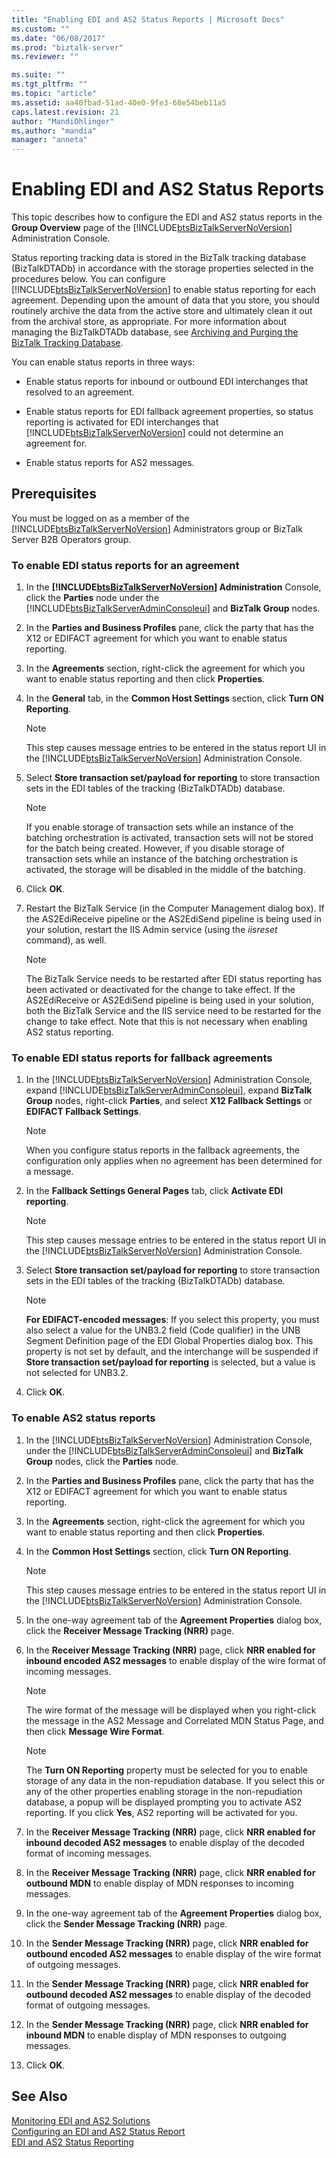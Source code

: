 ```yaml
---
title: "Enabling EDI and AS2 Status Reports | Microsoft Docs"
ms.custom: ""
ms.date: "06/08/2017"
ms.prod: "biztalk-server"
ms.reviewer: ""

ms.suite: ""
ms.tgt_pltfrm: ""
ms.topic: "article"
ms.assetid: aa40fbad-51ad-40e0-9fe3-68e54beb11a5
caps.latest.revision: 21
author: "MandiOhlinger"
ms.author: "mandia"
manager: "anneta"
---
```

# Enabling EDI and AS2 Status Reports
This topic describes how to configure the EDI and AS2 status reports in the **Group Overview** page of the [!INCLUDE[btsBizTalkServerNoVersion](../includes/btsbiztalkservernoversion-md.md)] Administration Console.  
  
 Status reporting tracking data is stored in the BizTalk tracking database (BizTalkDTADb) in accordance with the storage properties selected in the procedures below. You can configure [!INCLUDE[btsBizTalkServerNoVersion](../includes/btsbiztalkservernoversion-md.md)] to enable status reporting for each agreement. Depending upon the amount of data that you store, you should routinely archive the data from the active store and ultimately clean it out from the archival store, as appropriate. For more information about managing the BizTalkDTADb database, see [Archiving and Purging the BizTalk Tracking Database](../core/archiving-and-purging-the-biztalk-tracking-database.md).  
  
 You can enable status reports in three ways:  
  
- Enable status reports for inbound or outbound EDI interchanges that resolved to an agreement.  
  
- Enable status reports for EDI fallback agreement properties, so status reporting is activated for EDI interchanges that [!INCLUDE[btsBizTalkServerNoVersion](../includes/btsbiztalkservernoversion-md.md)] could not determine an agreement for.  
  
- Enable status reports for AS2 messages.  
  
## Prerequisites  
 You must be logged on as a member of the [!INCLUDE[btsBizTalkServerNoVersion](../includes/btsbiztalkservernoversion-md.md)] Administrators group or BizTalk Server B2B Operators group.  
  
### To enable EDI status reports for an agreement  
  
1. In the **[!INCLUDE[btsBizTalkServerNoVersion](../includes/btsbiztalkservernoversion-md.md)] Administration** Console, click the **Parties** node under the [!INCLUDE[btsBizTalkServerAdminConsoleui](../includes/btsbiztalkserveradminconsoleui-md.md)] and **BizTalk Group** nodes.  
  
2. In the **Parties and Business Profiles** pane, click the party that has the X12 or EDIFACT agreement for which you want to enable status reporting.  
  
3. In the **Agreements** section, right-click the agreement for which you want to enable status reporting and then click **Properties**.  
  
4. In the **General** tab, in the **Common Host Settings** section, click **Turn ON Reporting**.  
  
   > [!NOTE]
   >  This step causes message entries to be entered in the status report UI in the [!INCLUDE[btsBizTalkServerNoVersion](../includes/btsbiztalkservernoversion-md.md)] Administration Console.  
  
5. Select **Store transaction set/payload for reporting** to store transaction sets in the EDI tables of the tracking (BizTalkDTADb) database.  
  
   > [!NOTE]
   >  If you enable storage of transaction sets while an instance of the batching orchestration is activated, transaction sets will not be stored for the batch being created. However, if you disable storage of transaction sets while an instance of the batching orchestration is activated, the storage will be disabled in the middle of the batching.  
  
6. Click **OK**.  
  
7. Restart the BizTalk Service (in the Computer Management dialog box). If the AS2EdiReceive pipeline or the AS2EdiSend pipeline is being used in your solution, restart the IIS Admin service (using the *iisreset* command), as well.  
  
   > [!NOTE]
   >  The BizTalk Service needs to be restarted after EDI status reporting has been activated or deactivated for the change to take effect. If the AS2EdiReceive or AS2EdiSend pipeline is being used in your solution, both the BizTalk Service and the IIS service need to be restarted for the change to take effect. Note that this is not necessary when enabling AS2 status reporting.  
  
### To enable EDI status reports for fallback agreements  
  
1. In the [!INCLUDE[btsBizTalkServerNoVersion](../includes/btsbiztalkservernoversion-md.md)] Administration Console, expand [!INCLUDE[btsBizTalkServerAdminConsoleui](../includes/btsbiztalkserveradminconsoleui-md.md)], expand **BizTalk Group** nodes, right-click **Parties**, and select **X12 Fallback Settings** or **EDIFACT Fallback Settings**.  
  
   > [!NOTE]
   >  When you configure status reports in the fallback agreements, the configuration only applies when no agreement has been determined for a message.  
  
2. In the **Fallback Settings General Pages** tab, click **Activate EDI reporting**.  
  
   > [!NOTE]
   >  This step causes message entries to be entered in the status report UI in the [!INCLUDE[btsBizTalkServerNoVersion](../includes/btsbiztalkservernoversion-md.md)] Administration Console.  
  
3. Select **Store transaction set/payload for reporting** to store transaction sets in the EDI tables of the tracking (BizTalkDTADb) database.  
  
   > [!NOTE]
   >  **For EDIFACT-encoded messages**: If you select this property, you must also select a value for the UNB3.2 field (Code qualifier) in the UNB Segment Definition page of the EDI Global Properties dialog box. This property is not set by default, and the interchange will be suspended if **Store transaction set/payload for reporting** is selected, but a value is not selected for UNB3.2.  
  
4. Click **OK**.  
  
### To enable AS2 status reports  
  
1. In the [!INCLUDE[btsBizTalkServerNoVersion](../includes/btsbiztalkservernoversion-md.md)] Administration Console, under the [!INCLUDE[btsBizTalkServerAdminConsoleui](../includes/btsbiztalkserveradminconsoleui-md.md)] and **BizTalk Group** nodes, click the **Parties** node.  
  
2. In the **Parties and Business Profiles** pane, click the party that has the X12 or EDIFACT agreement for which you want to enable status reporting.  
  
3. In the **Agreements** section, right-click the agreement for which you want to enable status reporting and then click **Properties**.  
  
4. In the **Common Host Settings** section, click **Turn ON Reporting**.  
  
   > [!NOTE]
   >  This step causes message entries to be entered in the status report UI in the [!INCLUDE[btsBizTalkServerNoVersion](../includes/btsbiztalkservernoversion-md.md)] Administration Console.  
  
5. In the one-way agreement tab of the **Agreement Properties** dialog box, click the **Receiver Message Tracking (NRR)** page.  
  
6. In the **Receiver Message Tracking (NRR)** page, click **NRR enabled for inbound encoded AS2 messages** to enable display of the wire format of incoming messages.  
  
   > [!NOTE]
   >  The wire format of the message will be displayed when you right-click the message in the AS2 Message and Correlated MDN Status Page, and then click **Message Wire Format**.  
  
   > [!NOTE]
   >  The **Turn ON Reporting** property must be selected for you to enable storage of any data in the non-repudiation database. If you select this or any of the other properties enabling storage in the non-repudiation database, a popup will be displayed prompting you to activate AS2 reporting. If you click **Yes**, AS2 reporting will be activated for you.  
  
7. In the **Receiver Message Tracking (NRR)** page, click **NRR enabled for inbound decoded AS2 messages** to enable display of the decoded format of incoming messages.  
  
8. In the **Receiver Message Tracking (NRR)** page, click **NRR enabled for outbound MDN** to enable display of MDN responses to incoming messages.  
  
9. In the one-way agreement tab of the **Agreement Properties** dialog box, click the **Sender Message Tracking (NRR)** page.  
  
10. In the **Sender Message Tracking (NRR)** page, click **NRR enabled for outbound encoded AS2 messages** to enable display of the wire format of outgoing messages.  
  
11. In the **Sender Message Tracking (NRR)** page, click **NRR enabled for outbound decoded AS2 messages** to enable display of the decoded format of outgoing messages.  
  
12. In the **Sender Message Tracking (NRR)** page, click **NRR enabled for inbound MDN** to enable display of MDN responses to outgoing messages.  
  
13. Click **OK**.  
  
## See Also  
 [Monitoring EDI and AS2 Solutions](../core/monitoring-edi-and-as2-solutions.md)   
 [Configuring an EDI and AS2 Status Report](../core/configuring-an-edi-and-as2-status-report.md)   
 [EDI and AS2 Status Reporting](../core/edi-and-as2-status-reporting.md)   